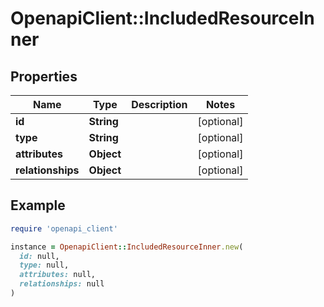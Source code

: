 # OpenapiClient::IncludedResourceInner

## Properties

| Name | Type | Description | Notes |
| ---- | ---- | ----------- | ----- |
| **id** | **String** |  | [optional] |
| **type** | **String** |  | [optional] |
| **attributes** | **Object** |  | [optional] |
| **relationships** | **Object** |  | [optional] |

## Example

```ruby
require 'openapi_client'

instance = OpenapiClient::IncludedResourceInner.new(
  id: null,
  type: null,
  attributes: null,
  relationships: null
)
```

